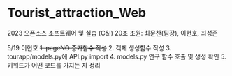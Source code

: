 # Tourist_attraction_Web
2023 오픈소스 소프트웨어 및 실습 (C&amp;I) 20조
조원: 최문찬(팀장), 이현호, 최성준



5/19 이현호
~~1. pageNO 증가함수 작성~~
2. 객체 생성함수 작성
3. tourapp/models.py에 API.py import 
4. models.py 연구 함수 호출 및 생성 확인
5. 키워드가 어떤 코드를 가지는 지 정리
